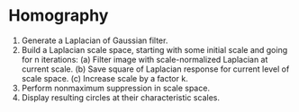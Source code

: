 # Homography
1. Generate a Laplacian of Gaussian filter.
2. Build a Laplacian scale space, starting with some initial scale and going for n iterations:
(a) Filter image with scale-normalized Laplacian at current scale. (b) Save square of Laplacian response for current level of scale space.
(c) Increase scale by a factor k.
3. Perform nonmaximum suppression in scale space.
4. Display resulting circles at their characteristic scales.
